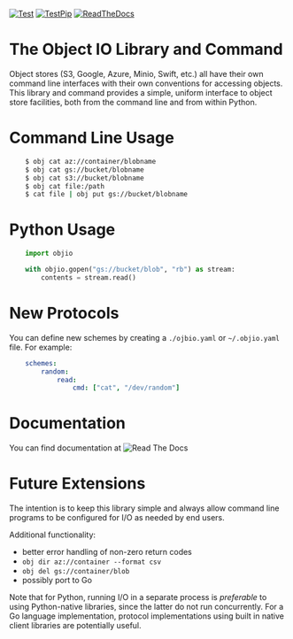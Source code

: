 [![Test](https://github.com/tmbdev/objio/workflows/Test/badge.svg)](http://github.com/tmbdev/objio/actions)
[![TestPip](https://github.com/tmbdev/objio/workflows/TestPip/badge.svg)](http://github.com/tmbdev/objio/actions)
[![ReadTheDocs](https://readthedocs.org/projects/pip/badge/?version=stable)](http://objio.readthedocs.io)

# The Object IO Library and Command

Object stores (S3, Google, Azure, Minio, Swift, etc.) all have their own
command line interfaces with their own conventions for accessing objects.
This library and command provides a simple, uniform interface to object
store facilities, both from the command line and from within Python.

# Command Line Usage

```Bash
    $ obj cat az://container/blobname
    $ obj cat gs://bucket/blobname
    $ obj cat s3://bucket/blobname
    $ obj cat file:/path
    $ cat file | obj put gs://bucket/blobname
```

# Python Usage

```Python
    import objio

    with objio.gopen("gs://bucket/blob", "rb") as stream:
        contents = stream.read()
```

# New Protocols

You can define new schemes by creating a `./ojbio.yaml` or `~/.objio.yaml`
file. For example:

```YAML
    schemes:
        random:
            read:
                cmd: ["cat", "/dev/random"]
```

# Documentation

You can find documentation at ![Read The Docs](http://objio.readthedocs.io)

# Future Extensions

The intention is to keep this library simple and always allow command line
programs to be configured for I/O as needed by end users.

Additional functionality:

- better error handling of non-zero return codes
- `obj dir az://container --format csv`
- `obj del gs://container/blob`
- possibly port to Go 

Note that for Python, running I/O in a separate process is _preferable_ to using
Python-native libraries, since the latter do not run concurrently. For a Go
language implementation, protocol implementations using built in native client
libraries are potentially useful.
